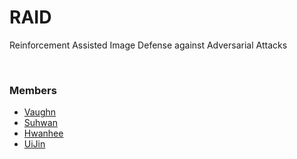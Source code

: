 # RAID

Reinforcement Assisted Image Defense against Adversarial Attacks

<br>

### Members
- [Vaughn](https://github.com/webb-c)
- [Suhwan](https://github.com/drrobot333)
- [Hwanhee](https://github.com/khhandrea)
- [UiJin](https://github.com/youuijin)